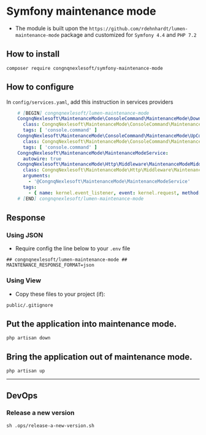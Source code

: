 # Symfony maintenance mode
- The module is built upon the `https://github.com/rdehnhardt/lumen-maintenance-mode` package and customized for `Symfony 4.4` and `PHP 7.2`

## How to install
```shell
composer require congnqnexlesoft/symfony-maintenance-mode
```

## How to configure
In `config/services.yaml`, add this instruction in services providers

```yaml
    # [BEGIN] congnqnexlesoft/lumen-maintenance-mode
    CongnqNexlesoft\MaintenanceMode\ConsoleCommand\MaintenanceMode\DownCommand:
      class: CongnqNexlesoft\MaintenanceMode\ConsoleCommand\MaintenanceMode\DownCommand
      tags: [ 'console.command' ]
    CongnqNexlesoft\MaintenanceMode\ConsoleCommand\MaintenanceMode\UpCommand:
      class: CongnqNexlesoft\MaintenanceMode\ConsoleCommand\MaintenanceMode\UpCommand
      tags: [ 'console.command' ]
    CongnqNexlesoft\MaintenanceMode\MaintenanceModeService:
      autowire: true
    CongnqNexlesoft\MaintenanceMode\Http\Middleware\MaintenanceModeMiddleware:
      class: CongnqNexlesoft\MaintenanceMode\Http\Middleware\MaintenanceModeMiddleware
      arguments:
        - '@CongnqNexlesoft\MaintenanceMode\MaintenanceModeService'
      tags:
        - { name: kernel.event_listener, event: kernel.request, method: onRequest }
    # [END] congnqnexlesoft/lumen-maintenance-mode
```
## Response
### Using JSON
- Require config the line below to your `.env` file
```dotenv
## congnqnexlesoft/lumen-maintenance-mode ##
MAINTENANCE_RESPONSE_FORMAT=json
```
### Using View
- Copy these files to your project (if):
```
public/.gitignore
```

## Put the application into maintenance mode.

```shell
php artisan down
```

## Bring the application out of maintenance mode.

```shell
php artisan up
```

---
## DevOps
### Release a new version
```shell
sh .ops/release-a-new-version.sh
```
